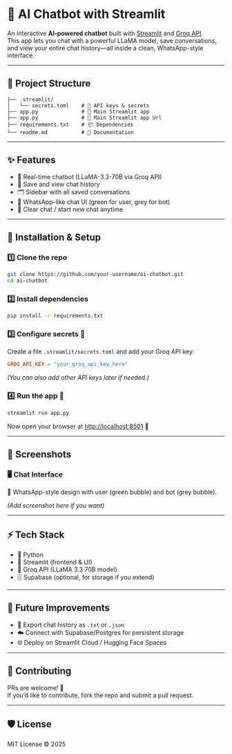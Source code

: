 # 🤖 AI Chatbot with Streamlit  

An interactive **AI-powered chatbot** built with [Streamlit](https://streamlit.io/) and [Groq API](https://groq.com/).  
This app lets you chat with a powerful LLaMA model, save conversations, and view your entire chat history—all inside a clean, WhatsApp-style interface.  

---

## 📂 Project Structure  

```
├── .streamlit/
│   └── secrets.toml    # 🔑 API keys & secrets
├── app.py              # 🐍 Main Streamlit app
├── app.py              # 🔗 Main Streamlit app Url
├── requirements.txt    # 📦 Dependencies
└── readme.md           # 📘 Documentation
```

---

## ✨ Features  

- 💬 Real-time chatbot (LLaMA-3.3-70B via Groq API)  
- 💾 Save and view chat history  
- 🗂️ Sidebar with all saved conversations  
- 🎨 WhatsApp-like chat UI (green for user, grey for bot)  
- 🧹 Clear chat / start new chat anytime  

---

## 🚀 Installation & Setup  

### 1️⃣ Clone the repo  
```bash
git clone https://github.com/your-username/ai-chatbot.git
cd ai-chatbot
```

### 2️⃣ Install dependencies  
```bash
pip install -r requirements.txt
```

### 3️⃣ Configure secrets 🔑  
Create a file `.streamlit/secrets.toml` and add your Groq API key:  

```toml
GROQ_API_KEY = "your_groq_api_key_here"
```

*(You can also add other API keys later if needed.)*  

### 4️⃣ Run the app 🎉  
```bash
streamlit run app.py
```

Now open your browser at [http://localhost:8501](http://localhost:8501) 🚀  

---

## 📸 Screenshots  

### 🖥️ Chat Interface  
💬 WhatsApp-style design with user (green bubble) and bot (grey bubble).  

*(Add screenshot here if you want)*  

---

## ⚡ Tech Stack  

- 🐍 Python  
- 🎨 Streamlit (frontend & UI)  
- 🤖 Groq API (LLaMA 3.3 70B model)  
- 🗄️ Supabase (optional, for storage if you extend)  

---

## 🔮 Future Improvements  

- 📝 Export chat history as `.txt` or `.json`  
- ☁️ Connect with Supabase/Postgres for persistent storage  
- 🌐 Deploy on Streamlit Cloud / Hugging Face Spaces  

---

## 🤝 Contributing  

PRs are welcome! 🎉  
If you’d like to contribute, fork the repo and submit a pull request.  

---

## 🛡️ License  

MIT License © 2025
